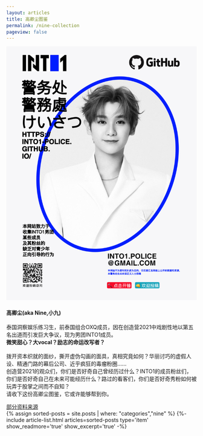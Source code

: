 ```yaml
---
layout: articles
title: 高卿尘图鉴
permalink: /nine-collection
pageview: false
---
```


<div class="item">
  <div class="item__image">
    <img class="image" src="../assets/images/cover/nine-cover.jpg"/>
  </div>
  <div class="item__content">
    <div class="item__header">
      <h4>高卿尘(aka Nine,小九)</h4>
    </div>
    <div class="item__description">
      <p>泰国洞察娱乐练习生，前泰国组合OXQ成员，因在创造营2021中戏剧性地以第五名出道而引发巨大争议，现为男团INTO1成员。<br />
      <strong>微笑甜心？大vocal？励志的命运改写者？</strong><br /><br />拨开资本织就的面纱，撕开虚伪勾画的面具，真相究竟如何？华丽讨巧的虚假人设、精通门路的幕后公司、近乎疯狂的毒瘤粉圈…… <br />
      创造营2021的观众们，你们是否好奇自己曾经历过什么？INTO1的成员粉丝们，你们是否好奇自己在未来可能经历什么？路过的看客们，你们是否好奇秀粉如何被玩弄于股掌之间而不自知？<br />
      请收下这份高卿尘图鉴，它或许能够帮到你。
      
  </p>
      <a href="https://kprofiles.com/oxq-members-profile/">部分资料来源</a>
    </div>
  </div>
</div>

<div class="layout--articles">
  <section class="my-5">
    {% assign sorted-posts = site.posts | where: "categories","nine" %}
    {%- include article-list.html articles=sorted-posts type='item' show_readmore='true' show_excerpt='true' -%}
  </section>
</div>